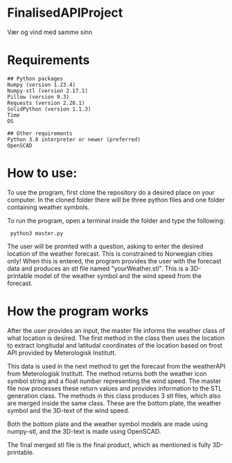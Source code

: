 # FinalisedAPIProject
Vær og vind med samme sinn

# Requirements
    ## Python packages
    Numpy (version 1.23.4) 
    Numpy-stl (version 2.17.1) 
    Pillow (version 9.3) 
    Requests (version 2.28.1)
    SolidPython (version 1.1.3) 
    Time 
    OS

    ## Other requirements
    Python 3.8 interpreter or newer (preferred)
    OpenSCAD
    
# How to use:
To use the program, first clone the repository do a desired place on your computer. 
In the cloned folder there will be three python files and one folder containing weather symbols.

To run the program, open a terminal inside the folder and type the following: 
  ```
   python3 master.py
  ```
The user will be promted with a question, asking to enter the desired location of the weather forecast. This is constrained to Norwegian cities only!
When this is entered, the program provides the user with the forecast data and produces an stl file named "yourWeather.stl". This is a 3D-printable model of the weather symbol and the wind speed from the forecast. 

# How the program works
After the user provides an input, the master file informs the weather class of what location is desired. The first method in the class then uses the location to extract longitudal and latitudal coordinates of the location based on frost API provided by Meterologisk Institutt. 

This data is used in the next method to get the forecast from the weatherAPI from Meterologisk Institutt. The method returns both the weather icon symbol string and a float number representing the wind speed. The master file now processes these return values and provides information to the STL generation class. The methods in this class produces 3 stl files, which also are merged inside the same class. These are the bottom plate, the weather symbol and the 3D-text of the wind speed. 

Both the bottom plate and the weather symbol models are made using numpy-stl, and the 3D-text is made using OpenSCAD. 

The final merged stl file is the final product, which as mentioned is fully 3D-printable. 
